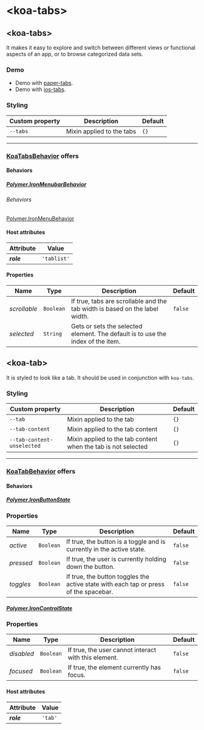 # &lt;koa-tabs&gt;

## &lt;koa-tabs&gt;

It makes it easy to explore and switch between different views or functional aspects of an app, or to browse categorized data sets.

### Demo

* Demo with [paper-tabs](https://elements.polymer-project.org/elements/paper-tabs?view=demo).
* Demo with [ios-tabs](https://kingofapp.github.io/ios-tabs).

### Styling

Custom property | Description | Default
----------------|-------------|--------
`--tabs` | Mixin applied to the tabs | `{}`

---

### [KoaTabsBehavior](https://github.com/KingofApp/koa-behaviors/blob/master/koa-tabs-behavior.html) offers

#### Behaviors

##### [Polymer.IronMenubarBehavior](https://elements.polymer-project.org/elements/iron-menubar-behavior?active=Polymer.IronMenubarBehavior)

###### Behaviors

[Polymer.IronMenuBehavior](https://elements.polymer-project.org/elements/iron-menu-behavior?active=Polymer.IronMenuBehavior)

#### Host attributes

Attribute | Value
----------|------
***role*** | `'tablist'`

#### Properties

Name | Type | Description | Default
-----|------|-------------|--------
*scrollable* | `Boolean` | If true, tabs are scrollable and the tab width is based on the label width. | `false`
*selected* | `String` | Gets or sets the selected element. The default is to use the index of the item. |


## &lt;koa-tab&gt;

It is styled to look like a tab. It should be used in conjunction with `koa-tabs`.

### Styling

Custom property | Description | Default
----------------|-------------|--------
`--tab` | Mixin applied to the tab | `{}`
`--tab-content` | Mixin applied to the tab content | `{}`
`--tab-content-unselected` | Mixin applied to the tab content when the tab is not selected | `{}`

---

### [KoaTabBehavior](https://github.com/KingofApp/koa-behaviors/blob/master/koa-tab-behavior.html) offers

#### Behaviors

##### [Polymer.IronButtonState](https://elements.polymer-project.org/elements/iron-behaviors?active=Polymer.IronButtonState)

### Properties

Name | Type | Description | Default
-----|------|-------------|--------
*active* | `Boolean` | If true, the button is a toggle and is currently in the active state. | `false`
*pressed* | `Boolean` | If true, the user is currently holding down the button. | `false`
*toggles* | `Boolean` | If true, the button toggles the active state with each tap or press of the spacebar. | `false`

##### [Polymer.IronControlState](https://elements.polymer-project.org/elements/iron-behaviors?active=Polymer.IronControlState)

### Properties

Name | Type | Description | Default
-----|------|-------------|--------
*disabled* | `Boolean` | If true, the user cannot interact with this element. | `false`
*focused* | `Boolean` | If true, the element currently has focus. | `false`

#### Host attributes

Attribute | Value
----------|------
***role*** | `'tab'`

